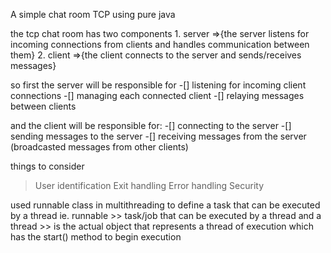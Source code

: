A simple chat room TCP using pure java 

the tcp chat room has two components 
    1. server =>{the server listens for incoming connections from clients and handles communication between them}
    2. client =>{the client connects to the server and sends/receives messages}


so first the server will be responsible for 
-[] listening for incoming client connections
-[] managing each connected client
-[] relaying messages between clients 


and the client will be responsible for:
-[] connecting to the server
-[] sending messages to the server 
-[] receiving messages from the server (broadcasted messages from other clients)


things to consider 
> User identification 
> Exit handling 
> Error handling 
> Security


[//]: # (coding)
used runnable class in multithreading to define a task that can be executed by a thread
ie. runnable >> task/job that can be executed by a thread and a thread >> is the actual object that represents a thread of execution which has the start() method to begin execution 